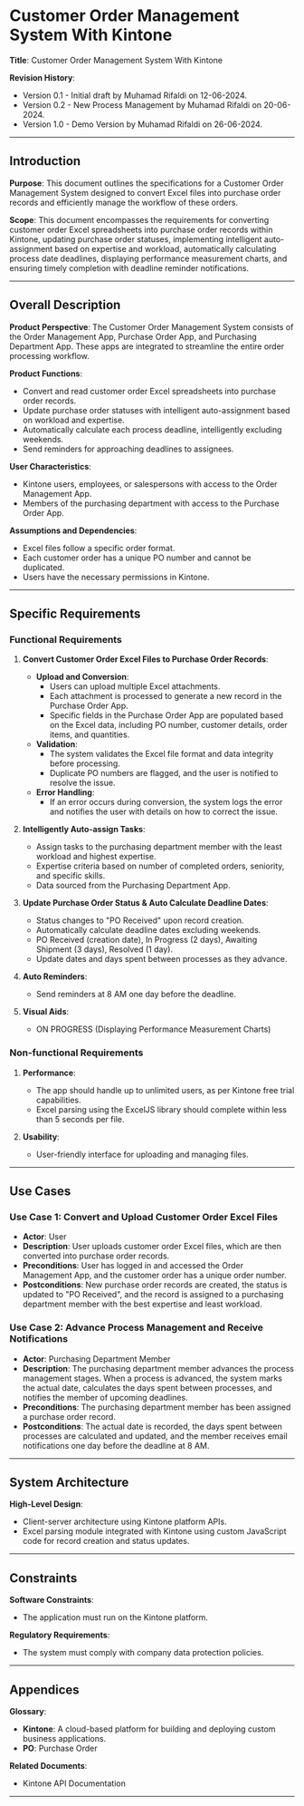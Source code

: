 # Customer Order Management System With Kintone

**Title**: Customer Order Management System With Kintone

**Revision History**:

- Version 0.1 - Initial draft by Muhamad Rifaldi on 12-06-2024.
- Version 0.2 - New Process Management by Muhamad Rifaldi on 20-06-2024.
- Version 1.0 - Demo Version by Muhamad Rifaldi on 26-06-2024.

---

## Introduction

**Purpose**:
This document outlines the specifications for a Customer Order Management System designed to convert Excel files into purchase order records and efficiently manage the workflow of these orders.

**Scope**:
This document encompasses the requirements for converting customer order Excel spreadsheets into purchase order records within Kintone, updating purchase order statuses, implementing intelligent auto-assignment based on expertise and workload, automatically calculating process date deadlines, displaying performance measurement charts, and ensuring timely completion with deadline reminder notifications.

---

## Overall Description

**Product Perspective**:
The Customer Order Management System consists of the Order Management App, Purchase Order App, and Purchasing Department App. These apps are integrated to streamline the entire order processing workflow.

**Product Functions**:

- Convert and read customer order Excel spreadsheets into purchase order records.
- Update purchase order statuses with intelligent auto-assignment based on workload and expertise.
- Automatically calculate each process deadline, intelligently excluding weekends.
- Send reminders for approaching deadlines to assignees.

**User Characteristics**:

- Kintone users, employees, or salespersons with access to the Order Management App.
- Members of the purchasing department with access to the Purchase Order App.

**Assumptions and Dependencies**:

- Excel files follow a specific order format.
- Each customer order has a unique PO number and cannot be duplicated.
- Users have the necessary permissions in Kintone.

---

## Specific Requirements

### Functional Requirements

1. **Convert Customer Order Excel Files to Purchase Order Records**:

   - **Upload and Conversion**:
     - Users can upload multiple Excel attachments.
     - Each attachment is processed to generate a new record in the Purchase Order App.
     - Specific fields in the Purchase Order App are populated based on the Excel data, including PO number, customer details, order items, and quantities.
   - **Validation**:
     - The system validates the Excel file format and data integrity before processing.
     - Duplicate PO numbers are flagged, and the user is notified to resolve the issue.
   - **Error Handling**:
     - If an error occurs during conversion, the system logs the error and notifies the user with details on how to correct the issue.

2. **Intelligently Auto-assign Tasks**:

   - Assign tasks to the purchasing department member with the least workload and highest expertise.
   - Expertise criteria based on number of completed orders, seniority, and specific skills.
   - Data sourced from the Purchasing Department App.

3. **Update Purchase Order Status & Auto Calculate Deadline Dates**:

   - Status changes to "PO Received" upon record creation.
   - Automatically calculate deadline dates excluding weekends.
   - PO Received (creation date), In Progress (2 days), Awaiting Shipment (3 days), Resolved (1 day).
   - Update dates and days spent between processes as they advance.

4. **Auto Reminders**:

   - Send reminders at 8 AM one day before the deadline.

5. **Visual Aids**:

   - ON PROGRESS (Displaying Performance Measurement Charts)

### Non-functional Requirements

1. **Performance**:

   - The app should handle up to unlimited users, as per Kintone free trial capabilities.
   - Excel parsing using the ExcelJS library should complete within less than 5 seconds per file.

2. **Usability**:

   - User-friendly interface for uploading and managing files.

---

## Use Cases

### Use Case 1: Convert and Upload Customer Order Excel Files

- **Actor**: User
- **Description**: User uploads customer order Excel files, which are then converted into purchase order records.
- **Preconditions**: User has logged in and accessed the Order Management App, and the customer order has a unique order number.
- **Postconditions**: New purchase order records are created, the status is updated to "PO Received", and the record is assigned to a purchasing department member with the best expertise and least workload.

### Use Case 2: Advance Process Management and Receive Notifications

- **Actor**: Purchasing Department Member
- **Description**: The purchasing department member advances the process management stages. When a process is advanced, the system marks the actual date, calculates the days spent between processes, and notifies the member of upcoming deadlines.
- **Preconditions**: The purchasing department member has been assigned a purchase order record.
- **Postconditions**: The actual date is recorded, the days spent between processes are calculated and updated, and the member receives email notifications one day before the deadline at 8 AM.

---

## System Architecture

**High-Level Design**:

- Client-server architecture using Kintone platform APIs.
- Excel parsing module integrated with Kintone using custom JavaScript code for record creation and status updates.

---

## Constraints

**Software Constraints**:

- The application must run on the Kintone platform.

**Regulatory Requirements**:

- The system must comply with company data protection policies.

---

## Appendices

**Glossary**:

- **Kintone**: A cloud-based platform for building and deploying custom business applications.
- **PO**: Purchase Order

**Related Documents**:

- Kintone API Documentation

---
